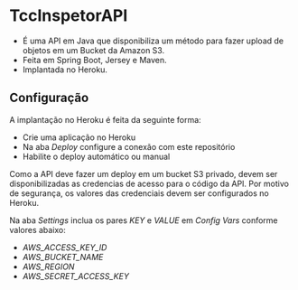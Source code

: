 # TccInspetorAPI

- É uma API em Java que disponibiliza um método para fazer upload de objetos em um Bucket da Amazon S3.
- Feita em Spring Boot, Jersey e Maven.
- Implantada no Heroku.

## Configuração

A implantação no Heroku é feita da seguinte forma:

- Crie uma aplicação no Heroku 
- Na aba _Deploy_ configure a conexão com este repositório
- Habilite o deploy automático ou manual

Como a API deve fazer um deploy em um bucket S3 privado, devem ser disponibilizadas as credencias de acesso para o código da API. Por motivo de segurança, os valores das credenciais devem ser configurados no Heroku.

Na aba _Settings_ inclua os pares _KEY_ e _VALUE_ em _Config Vars_ conforme valores abaixo:
- _AWS_ACCESS_KEY_ID_
- _AWS_BUCKET_NAME_
- _AWS_REGION_
- _AWS_SECRET_ACCESS_KEY_





